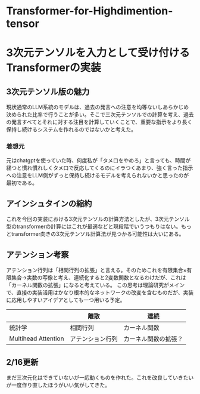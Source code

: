 # Transformer-for-Highdimention-tensor
# 3次元テンソルを入力として受け付けるTransformerの実装
## 3次元テンソル版の魅力
現状通常のLLM系統のモデルは、過去の発言への注意を均等ないしあらかじめ決められた比率で行うことが多い。そこで三次元テンソルでの計算を考え、過去の発言すべてとそれに対する注目を計算していくことで、重要な指示をより長く保持し続けるシステムを作れるのではないかと考えた。

### 着想元
元はchatgptを使っていた時、何度私が「タメ口をやめろ」と言っても、時間が経つと慣れ慣れしくタメ口で反応してくるのにイラつくあまり、強く言った指示への注意をLLM側がずっと保持し続けるモデルを考えられないかと思ったのが最初である。

## アインシュタインの縮約
これを今回の実装における3次元テンソルの計算方法としたが、3次元テンソル型のtransformerの計算にはこれが最適などと現段階でいうつもりはない。もっとtransformer向きの3次元テンソル計算法が見つかる可能性は大いにある。

## アテンション考察
アテンション行列は「相関行列の拡張」と言える。そのためこれを有限集合×有限集合→実数の写像と考え、連続化すると2変数関数となるわけだが、これは「カーネル関数の拡張」になると考えている。
この思考は理論研究がメインで、直接の実装活用はかなり根本的なネットワークの改変を含むものだが、実装に応用しやすいアイデアとしても一つ用いる予定。

|    | 離散 | 連続   |
|--------|------|--------|
| 統計学  | 相関行列   | カーネル関数 |
| Multihead Attention   | アテンション行列   |カーネル関数の拡張？ |

## 2/16更新
まだ三次元化はできていないが一応動くものを作れた。これを改良していきたいが一度作り直したほうがいい気がしてきた。
